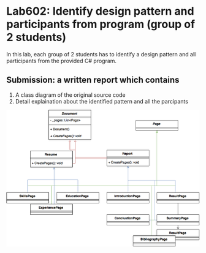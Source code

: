 ﻿# Lab602: Identify design pattern and participants from program (group of 2 students)

In this lab, each group of 2 students has to identify a design pattern and all participants 
from the provided C# program. 

## Submission: a written report which contains

1. A class diagram of the original source code
2. Detail explaination about the identified pattern and all the parcipants

![570610588](https://raw.githubusercontent.com/cpe200-158-sec2-0588/week-6/890d6f80aaacfdbe2de427614002d867e0b2d4ca/week6/Lab602/Lab602.png)
